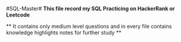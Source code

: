 #SQL-Master#
**This file record my SQL Practicing on HackerRank or Leetcode**

**  It contains only medium level questions and in every file contains knowledge highlights notes for further study  **
